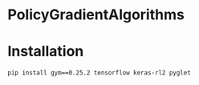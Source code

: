# PolicyGradientAlgorithms


# Installation
```
pip install gym==0.25.2 tensorflow keras-rl2 pyglet
```
